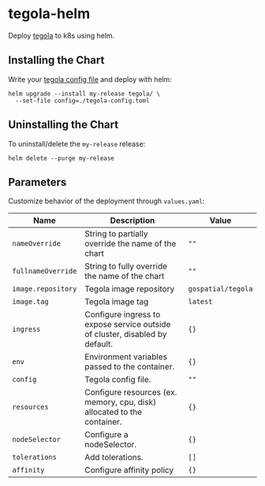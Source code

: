 # tegola-helm

Deploy [tegola](https://github.com/go-spatial/tegola) to k8s using helm.

## Installing the Chart
Write your [tegola config file](https://tegola.io/documentation/configuration/) and deploy
with helm:
```shell
helm upgrade --install my-release tegola/ \
  --set-file config=./tegola-config.toml
```

## Uninstalling the Chart
To uninstall/delete the `my-release` release:
```shell
helm delete --purge my-release
```


## Parameters
Customize behavior of the deployment through `values.yaml`:

| Name                     | Description                                                                             | Value           |
| ------------------------ | --------------------------------------------------------------------------------------- | --------------- |
| `nameOverride`           | String to partially override the name of the chart                                    | `""`            |
| `fullnameOverride`       | String to fully override the name of the chart                                       | `""`            |
| `image.repository`            | Tegola image repository                | `gospatial/tegola`            |
| `image.tag`           | Tegola image tag           | `latest`            |
| `ingress`      | Configure ingress to expose service outside of cluster, disabled by default.                                         | `{}`            |
| `env`          | Environment variables passed to the container.                                                    | `{}` |
| `config`            | Tegola config file.                                 | `""`            |
| `resources` | Configure resources (ex. memory, cpu, disk) allocated to the container. | `{}`         |
| `nodeSelector` | Configure a nodeSelector.                                | `{}`     |
| `tolerations` | Add tolerations.                               | `[]`     |
| `affinity` | Configure affinity policy                            | `{}`     |

